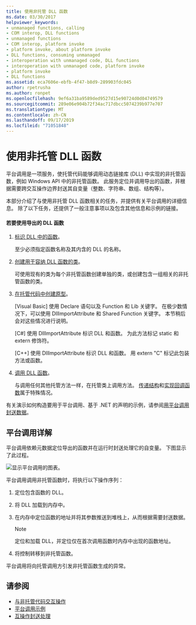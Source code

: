 ```yaml
---
title: 使用非托管 DLL 函数
ms.date: 03/30/2017
helpviewer_keywords:
- unmanaged functions, calling
- COM interop, DLL functions
- unmanaged functions
- COM interop, platform invoke
- platform invoke, about platform invoke
- DLL functions, consuming unmanaged
- interoperation with unmanaged code, DLL functions
- interoperation with unmanaged code, platform invoke
- platform invoke
- DLL functions
ms.assetid: eca7606e-ebfb-4f47-b8d9-289903fdc045
author: rpetrusha
ms.author: ronpet
ms.openlocfilehash: 9ef6a31ba9589ded9527d15e90724d0d04749579
ms.sourcegitcommit: 289e06e904b72f34ac717dbcc5074239b977e707
ms.translationtype: MT
ms.contentlocale: zh-CN
ms.lasthandoff: 09/17/2019
ms.locfileid: "71051848"
---
```

# <a name="consuming-unmanaged-dll-functions"></a>使用非托管 DLL 函数
平台调用是一项服务，使托管代码能够调用动态链接库 (DLL) 中实现的非托管函数，例如 Windows API 中的非托管函数。 此服务定位并调用导出的函数，并根据需要跨交互操作边界封送其自变量（整数、字符串、数组、结构等）。  
  
 本部分介绍了与使用非托管 DLL 函数相关的任务，并提供有关平台调用的详细信息。 除了以下任务，还提供了一般注意事项以及包含其他信息和示例的链接。  
  
#### <a name="to-consume-exported-dll-functions"></a>若要使用导出的 DLL 函数  
  
1. [标识 DLL 中的函数](identifying-functions-in-dlls.md)。  
  
     至少必须指定函数名称及其内含的 DLL 的名称。  
  
2. [创建用于容纳 DLL 函数的类](creating-a-class-to-hold-dll-functions.md)。  
  
     可使用现有的类为每个非托管函数创建单独的类，或创建包含一组相关的非托管函数的类。  
  
3. [在托管代码中创建原型](creating-prototypes-in-managed-code.md)。  
  
     [Visual Basic] 使用 Declare 语句以及 Function 和 Lib 关键字。 在极少数情况下，可以使用 DllImportAttribute 和 Shared Function 关键字。 本节稍后会对这些情况进行说明。  
  
     [C#] 使用 DllImportAttribute 标识 DLL 和函数。 为此方法标记 static 和 extern 修饰符。  
  
     [C++] 使用 DllImportAttribute 标识 DLL 和函数。 用 extern "C" 标记此包装方法或函数。  
  
4. [调用 DLL 函数](calling-a-dll-function.md)。  
  
     与调用任何其他托管方法一样，在托管类上调用方法。 [传递结构](passing-structures.md)和[实现回调函数](callback-functions.md)属于特殊情况。  
  
 有关演示如何构造要用于平台调用、基于 .NET 的声明的示例，请参阅[用平台调用封送数据](marshaling-data-with-platform-invoke.md)。  
  
## <a name="a-closer-look-at-platform-invoke"></a>平台调用详解  
 平台调用依赖元数据定位导出的函数并在运行时封送处理它的自变量。 下图显示了此过程。  
  
 ![显示平台调用的图表。](./media/consuming-unmanaged-dll-functions/platform-invoke-call.gif)  
  
 平台调用调用非托管函数时，将执行以下操作序列：  
  
1. 定位包含函数的 DLL。  
  
2. 将 DLL 加载到内存中。  
  
3. 在内存中定位函数的地址并将其参数推送到堆栈上，从而根据需要封送数据。  
  
    > [!NOTE]
    > 定位和加载 DLL，并定位仅在首次调用函数时内存中出现的函数地址。  
  
4. 将控制转移到非托管函数。  
  
 平台调用将向托管调用方引发非托管函数生成的异常。

## <a name="see-also"></a>请参阅

- [与非托管代码交互操作](index.md)
- [平台调用示例](platform-invoke-examples.md)
- [互操作封送处理](interop-marshaling.md)

